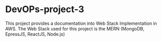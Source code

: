 # DevOPs-project-3
This project provides a documentation into Web Stack Implementation in AWS. The Web Stack used for this project is the MERN (MongoDB, EpressJS, ReactJS, Node.js)

